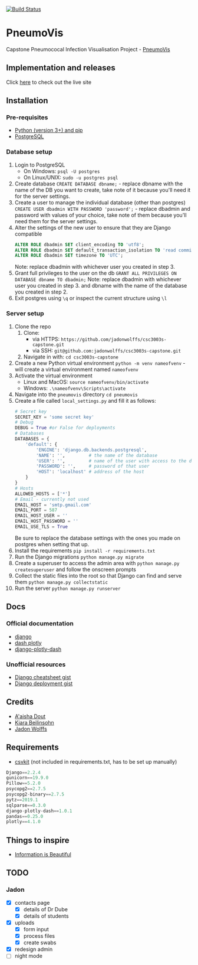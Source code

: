 [![Build Status](https://travis-ci.com/jadonwolffs/csc3003s-capstone.svg?token=42WKBBESQyTJCATo8mTj&branch=master)](https://travis-ci.com/jadonwolffs/csc3003s-capstone)
# PneumoVis
Capstone Pneumococal Infection Visualisation Project - [PneumoVis](https://github.com/jadonwolffs/csc3003s-capstone)
## Implementation and releases
Click [here](http://bit.ly/csc3003s-capstone) to check out the live site

## Installation
### Pre-requisites
*   [Python (version 3+) and pip](https://www.python.org/)
*   [PostgreSQL](https://www.postgresql.org/)
### Database setup
1.  Login to PostgreSQL
    *   On Windows:     `psql -U postgres`
    *   On Linux/UNIX:  `sudo -u postgres psql`
2.  Create database
    `CREATE DATABASE dbname;` - replace dbname with the name of the DB you want to create, take note of it because you'll need it for the server settings.
3.  Create a user to manage the individual database (other than postgres)
    `CREATE USER dbadmin WITH PASSWORD 'password';` - replace dbadmin and password with values of your choice, take note of them because you'll need them for the server settings.
4.  Alter the settings of the new user to ensure that they are Django compatible
    ```sql
    ALTER ROLE dbadmin SET client_encoding TO 'utf8';
    ALTER ROLE dbadmin SET default_transaction_isolation TO 'read committed';
    ALTER ROLE dbadmin SET timezone TO 'UTC';
    ```
    Note: replace dbadmin with whichever user you created in step 3.
5.  Grant full privileges to the user on the db
    `GRANT ALL PRIVILEGES ON DATABASE dbname TO dbadmin;`
    Note: replace dbadmin with whichever user you created in step 3. and dbname with the name of the database you created in step 2.
6.  Exit postgres using `\q` or inspect the current structure using `\l`

### Server setup
1.  Clone the repo
    1.  Clone:
        *   via HTTPS:  `https://github.com/jadonwolffs/csc3003s-capstone.git`
        *   via SSH:    `git@github.com:jadonwolffs/csc3003s-capstone.git`
    2.  Navigate in with: `cd csc3003s-capstone`
2.  Create a new Python virtual environment
    `python -m venv nameofvenv` - will create a virtual environment named `nameofvenv`
3.  Activate the virtual environment 
    *   Linux and MacOS: `source nameofvenv/bin/activate`
    *   Windows: `.\nameofvenv\Scripts\activate`
4.  Navigate into the `pneumovis` directory
    `cd pneumovis`
5.  Create a file called `local_settings.py` and fill it as follows:
    ```python
    # Secret key
    SECRET_KEY = 'some secret key'
    # Debug
    DEBUG = True #or False for deployments
    # Databases
    DATABASES = {
        'default': {
            'ENGINE': 'django.db.backends.postgresql',
            'NAME': '',         # the name of the database
            'USER': '',         # name of the user with access to the db
            'PASSWORD': '',     # password of that user
            'HOST': 'localhost' # address of the host
        }
    }
    # Hosts
    ALLOWED_HOSTS = ['*']
    # Email - currently not used
    EMAIL_HOST = 'smtp.gmail.com'
    EMAIL_PORT = 587
    EMAIL_HOST_USER = ''
    EMAIL_HOST_PASSWORD = ''
    EMAIL_USE_TLS = True
    ```
    Be sure to replace the database settings with the ones you made on postgres when setting that up.
6.  Install the requirements
    `pip install -r requirements.txt`
7.  Run the Django migrations
    `python manage.py migrate`
8.  Create a superuser to access the admin area with
    `python manage.py createsuperuser` and follow the onscreen prompts
9.  Collect the static files into the root so that Django can find and serve them
    `python manage.py collectstatic`
10.  Run the server
    `python manage.py runserver`

## Docs

### Official documentation
*   [django](https://docs.djangoproject.com/en/2.2/)
*   [dash plotly](https://dash.plot.ly/)
*   [django-plotly-dash](https://django-plotly-dash.readthedocs.io/en/latest/index.html)

### Unofficial resources
*   [Django cheatsheet gist](https://gist.github.com/bradtraversy/0df61e9b306db3d61eb24793b6b7132d)
*   [Django deployment gist](https://gist.github.com/bradtraversy/cfa565b879ff1458dba08f423cb01d71)

## Credits
* [A'aisha Dout](https://github.com/adout1902)
* [Kiara Beilinsohn](https://github.com/kiaraBeilinsohn)
* [Jadon Wolffs](https://github.com/jadonwolffs)

## Requirements
* [csvkit](https://github.com/wireservice/csvkit) (not included in requirements.txt, has to be set up manually)
```python
Django==2.2.4
gunicorn==19.9.0
Pillow==5.2.0
psycopg2==2.7.5
psycopg2-binary==2.7.5
pytz==2019.1
sqlparse==0.3.0
django-plotly-dash==1.0.1
pandas==0.25.0
plotly==4.1.0
```
## Things to inspire
* [Information is Beautiful](https://informationisbeautiful.net/)

## TODO

### Jadon
* [x] contacts page
    * [x] details of Dr Dube
    * [x] details of students
* [x] uploads
    * [x] form input
    * [x] process files
    * [x] create swabs
* [x] redesign admin
* [ ] night mode

